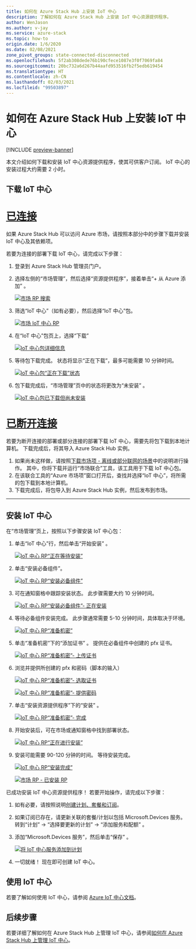 ```yaml
---
title: 如何在 Azure Stack Hub 上安装 IoT 中心
description: 了解如何在 Azure Stack Hub 上安装 IoT 中心资源提供程序。
author: WenJason
ms.author: v-jay
ms.service: azure-stack
ms.topic: how-to
origin.date: 1/6/2020
ms.date: 02/08/2021
zone_pivot_groups: state-connected-disconnected
ms.openlocfilehash: 5f2ab308dede76b190cfece1087e3f0f7069fa84
ms.sourcegitcommit: 20bc732a6d267b44aafd953516fb2f5edb619454
ms.translationtype: HT
ms.contentlocale: zh-CN
ms.lasthandoff: 02/03/2021
ms.locfileid: "99503897"
---
```

# <a name="how-to-install-iot-hub-on-azure-stack-hub"></a>如何在 Azure Stack Hub 上安装 IoT 中心

[!INCLUDE [preview-banner](../includes/iot-hub-preview.md)]

本文介绍如何下载和安装 IoT 中心资源提供程序，使其可供客户订阅。 IoT 中心的安装过程大约需要 2 小时。

## <a name="download-iot-hub"></a>下载 IoT 中心

<!-- ### Connected Scenario -->
# <a name="connected"></a><a name="state-connected"></a>[已连接](#tab/state-connected)
如果 Azure Stack Hub 可以访问 Azure 市场，请按照本部分中的步骤下载并安装 IoT 中心及其依赖项。 

若要为连接的部署下载 IoT 中心，请完成以下步骤：

1. 登录到 Azure Stack Hub 管理员门户。 
2. 选择左侧的“市场管理”，然后选择“资源提供程序”，接着单击“+ 从 Azure 添加”  。

    [![市场 RP 搜索](media/iot-hub-rp-install/marketplace-rp-add-from-azure.png)](media/iot-hub-rp-install/marketplace-rp-add-from-azure.png#lightbox)

3. 筛选“IoT 中心”（如有必要），然后选择“IoT 中心”包。

    [![市场 IoT 中心 RP](../operator/media/iot-hub-rp-install/download1.png)](../operator/media/iot-hub-rp-install/download1.png#lightbox)

4. 在“IoT 中心”包页上，选择“下载” 

    [![IoT 中心包详细信息](../operator/media/iot-hub-rp-install/download2.png)](../operator/media/iot-hub-rp-install/download2.png#lightbox)

5. 等待包下载完成。 状态将显示“正在下载”，最多可能需要 10 分钟时间。

    [![IoT 中心包“正在下载”状态](../operator/media/iot-hub-rp-install/download3.png)](../operator/media/iot-hub-rp-install/download3.png#lightbox)

6. 包下载完成后，“市场管理”页中的状态将更改为“未安装” 。

    [![IoT 中心包已下载但尚未安装](../operator/media/iot-hub-rp-install/download4.png)](../operator/media/iot-hub-rp-install/download4.png#lightbox)

<!-- ### Disconnected or partially connected scenario -->
# <a name="disconnected"></a><a name="state-disconnected"></a>[已断开连接](#tab/state-disconnected)
若要为断开连接的部署或部分连接的部署下载 IoT 中心，需要先将包下载到本地计算机。 下载完成后，将其导入 Azure Stack Hub 实例。

1. 如果尚未这样做，请按照[下载市场项 - 离线或部分联网的场景](azure-stack-download-azure-marketplace-item.md?pivots=state-disconnected)中的说明进行操作。 其中，你将下载并运行“市场联合”工具，该工具用于下载 IoT 中心包。
2. 在该联合工具的“Azure 市场项”窗口打开后，查找并选择“IoT 中心”，将所需的包下载到本地计算机。
3. 下载完成后，将包导入到 Azure Stack Hub 实例，然后发布到市场。
---

## <a name="install-iot-hub"></a>安装 IoT 中心

在“市场管理”页上，按照以下步骤安装 IoT 中心包：

1. 单击“IoT 中心”行，然后单击“开始安装” 。

    [![IoT 中心 RP“正在等待安装”](../operator/media/iot-hub-rp-install/install1.png)](../operator/media/iot-hub-rp-install/install1.png#lightbox)

2. 单击“安装必备组件”。

    [![IoT 中心 RP“安装必备组件”](../operator/media/iot-hub-rp-install/install2.png)](../operator/media/iot-hub-rp-install/install2.png#lightbox)

3. 可在通知窗格中跟踪安装状态。 此步骤需要大约 10 分钟时间。

    [![IoT 中心 RP“安装必备组件”- 正在安装](../operator/media/iot-hub-rp-install/install3.png)](../operator/media/iot-hub-rp-install/install3.png#lightbox)

4. 等待必备组件安装完成。 此步骤通常需要 5-10 分钟时间，具体取决于环境。

    [![IoT 中心 RP“准备机密”](../operator/media/iot-hub-rp-install/install4.png)](../operator/media/iot-hub-rp-install/install4.png#lightbox)

5. 单击“准备机密”下的“添加证书” 。 提供在必备组件中创建的 pfx 证书。

    [![IoT 中心 RP“准备机密”- 上传证书](../operator/media/iot-hub-rp-install/install5.png)](../operator/media/iot-hub-rp-install/install5.png#lightbox)

6. 浏览并提供所创建的 pfx 和密码（脚本的输入）

    [![IoT 中心 RP“准备机密”- 选取证书](../operator/media/iot-hub-rp-install/install6.png)](../operator/media/iot-hub-rp-install/install6.png#lightbox)

    [![IoT 中心 RP“准备机密”- 提供密码](../operator/media/iot-hub-rp-install/install61.png)](../operator/media/iot-hub-rp-install/install61.png#lightbox)

7. 单击“安装资源提供程序”下的“安装” 。

    [![IoT 中心 RP“准备机密”- 完成](../operator/media/iot-hub-rp-install/install7.png)](../operator/media/iot-hub-rp-install/install7.png#lightbox)

8. 开始安装后，可在市场或通知窗格中找到部署状态。

    [![IoT 中心 RP“正在进行安装”](../operator/media/iot-hub-rp-install/install8.png)](../operator/media/iot-hub-rp-install/install8.png#lightbox)

9. 安装可能需要 90-120 分钟的时间。 等待安装完成。

    [![IoT 中心 RP“安装完成”](../operator/media/iot-hub-rp-install/install91.png)](../operator/media/iot-hub-rp-install/install91.png#lightbox)

    [![市场 RP - 已安装 RP](../operator/media/iot-hub-rp-install/install92.png)](../operator/media/iot-hub-rp-install/install92.png#lightbox)

已成功安装 IoT 中心资源提供程序！ 若要开始操作，请完成以下步骤：

1. 如有必要，请按照说明[创建计划、套餐和订阅](./service-plan-offer-subscription-overview.md)。

2. 如果订阅已存在，请更新关联的套餐/计划以包括 Microsoft.Devices 服务。 转到“计划” -> “选择要更新的计划” -> “添加服务和配额”  。

3. 添加“Microsoft.Devices 服务”，然后单击“保存” 。

    [![将 IoT 中心服务添加到计划](../operator/media/iot-hub-rp-install/pd2.png)](../operator/media/iot-hub-rp-install/pd2.png#lightbox)

4. 一切就绪！ 现在即可创建 IoT 中心。

## <a name="using-iot-hub"></a>使用 IoT 中心

若要了解如何使用 IoT 中心，请参阅 [Azure IoT 中心文档](/iot-hub)。

## <a name="next-steps"></a>后续步骤

若要详细了解如何在 Azure Stack Hub 上管理 IoT 中心，请参阅[如何在 Azure Stack Hub 上管理 IoT 中心](iot-hub-rp-manage.md)。
